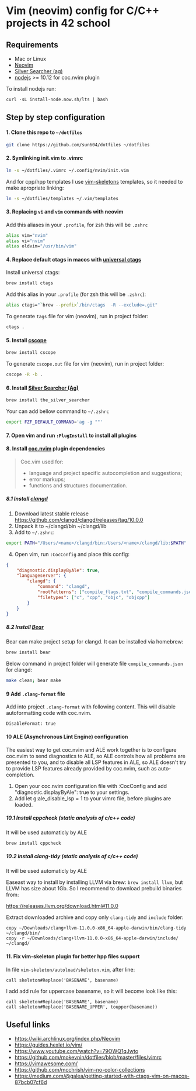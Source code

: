 # Vim (neovim) config for C/C++ projects in 42 school
## Requirements
* Mac or Linux
* [Neovim](https://neovim.io/)
* [Silver Searcher (ag)](https://github.com/ggreer/the_silver_searcher)
* [nodejs](https://nodejs.org/en/download/) >= 10.12 for coc.nvim plugin 

To install nodejs run:

```
curl -sL install-node.now.sh/lts | bash
```

## Step by step configuration
#### 1. Clone this repo to `~/dotfiles`
```bash
git clone https://github.com/sun604/dotfiles ~/dotfiles
```
#### 2. Symlinking init.vim to .vimrc
```bash
ln -s ~/dotfiles/.vimrc ~/.config/nvim/init.vim
```
And for cpp/hpp templates I use [vim-skeletons](https://github.com/noahfrederick/vim-skeleton) templates, so it needed to make apropriate linking:
```bash
ln -s ~/dotfiles/templates ~/.vim/templates
```

#### 3. Replacing `vi` and `vim` commands with neovim
Add this aliases in your `.profile`, for zsh this will be `.zshrc`
```bash
alias vim="nvim"
alias vi="nvim"
alias oldvim="/usr/bin/vim"
```
#### 4. Replace default ctags in macos with [universal ctags](https://github.com/universal-ctags/ctags)
Install universal ctags:
```bash
brew install ctags
```
Add this alias in your `.profile` (for zsh this will be `.zshrc`):
```bash
alias ctags="`brew --prefix`/bin/ctags  -R --exclude=.git"
```
To generate `tags` file for vim (neovim), run in project folder:
```bash
ctags .
```
#### 5. Install [cscope](http://cscope.sourceforge.net/)
```bash
brew install cscope
```
To generate `cscope.out` file for vim (neovim), run in project folder:
```bash
cscope -R -b .
```
#### 6. Install [Silver Searcher (Ag)](https://github.com/ggreer/the_silver_searcher)
```bash
brew install the_silver_searcher
```
Your can add bellow command to `~/.zshrc`
```bash
export FZF_DEFAULT_COMMAND='ag -g ""'
```
#### 7. Open vim and run `:PlugInstall` to install all plugins
#### 8. Install [coc.nvim](https://github.com/neoclide/coc.nvim) plugin dependencies
>	Coc.vim used for:
>	* language and project specific autocompletion and suggestions;
>	* error markups;
>	* functions and structures documentation.
##### 8.1 Install [clangd](https://github.com/clangd/clangd)
1. Download latest stable release https://github.com/clangd/clangd/releases/tag/10.0.0
2. Unpack it to ~/clangd/bin ~/clangd/lib
3. Add to `~/.zshrc`:
```bash
export PATH="/Users/<name>/clangd/bin:/Users/<name>/clangd/lib:$PATH"
```
4. Open vim, run `:CocConfig` and place this config:
```json
{
    "diagnostic.displayByAle": true,
    "languageserver": {
        "clangd": {
            "command": "clangd",
            "rootPatterns": ["compile_flags.txt", "compile_commands.json"],
            "filetypes": ["c", "cpp", "objc", "objcpp"]
        }
    }
}
```
##### 8.2 Install [Bear](https://github.com/rizsotto/Bear)
Bear can make project setup for clangd.
It can be installed via homebrew:
```bash
brew install bear
```
Below command in project folder will generate file `compile_commands.json` for clangd:
```bash
make clean; bear make
```
#### 9 Add `.clang-format` file
Add into project `.clang-format` with following content. 
This will disable autoformatting code with coc.nvim.
```
DisableFormat: true
```
#### 10 ALE (Asynchronous Lint Engine) configuration

The easiest way to get coc.nvim and ALE work together is to configure coc.nvim to send diagnostics to ALE, so ALE controls how all problems are presented to you, and to disable all LSP features in ALE, so ALE doesn't try to provide LSP features already provided by coc.nvim, such as auto-completion.

1. Open your coc.nvim configuration file with :CocConfig and add "diagnostic.displayByAle": true to your settings.
2. Add let g:ale_disable_lsp = 1 to your vimrc file, before plugins are loaded.

##### 10.1 Install cppcheck (static analysis of c/c++ code)

It will be used automaticly by ALE

```
brew install cppcheck
```

##### 10.2 Install clang-tidy (static analysis of c/c++ code)

It will be used automaticly by ALE

Easeast way to install by installing LLVM via brew: `brew install llvm`, but LLVM has size about 1Gb. So I recommend to download prebuild binaries from:

https://releases.llvm.org/download.html#11.0.0

Extract downloaded archive and copy only `clang-tidy` and `include` folder:

```
copy ~/Downloads/clang+llvm-11.0.0-x86_64-apple-darwin/bin/clang-tidy ~/clangd/bin/
copy -r ~/Downloads/clang+llvm-11.0.0-x86_64-apple-darwin/include/ ~/clangd/
```
#### 11. Fix vim-skeleton plugin for better hpp files support

In file `vim-skeleton/autoload/skeleton.vim`, after line:

```vimscript
call skeleton#Replace('BASENAME', basename)
```

I add add rule for uppercase basename, so it will become look like this:
```vimscript
call skeleton#Replace('BASENAME', basename)
call skeleton#Replace('BASENAME_UPPER', toupper(basename))
```


## Useful links
* https://wiki.archlinux.org/index.php/Neovim
* https://guides.hexlet.io/vim/
* https://www.youtube.com/watch?v=79OWQ1qJwto
* https://github.com/mokevnin/dotfiles/blob/master/files/vimrc
* https://vimawesome.com/
* https://github.com/mcchrish/vim-no-color-collections
* https://medium.com/@galea/getting-started-with-ctags-vim-on-macos-87bcb07cf6d
